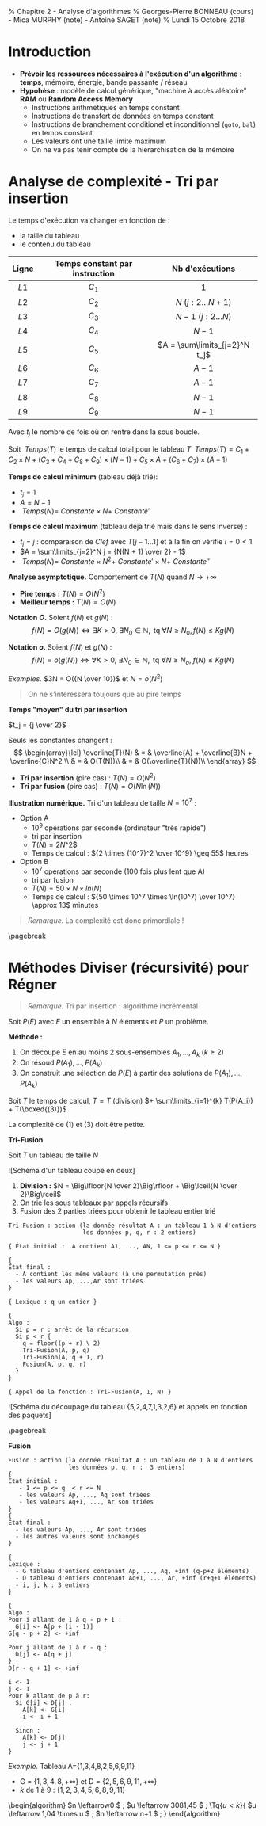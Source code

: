 % Chapitre 2 - Analyse d'algorithmes
% Georges-Pierre BONNEAU (cours) - Mica MURPHY (note) - Antoine SAGET (note)
% Lundi 15 Octobre 2018

# Introduction

- **Prévoir les ressources nécessaires à l'exécution d'un algorithme** : **temps**, mémoire, énergie, bande passante / réseau
- **Hypohèse** : modèle de calcul générique, "machine à accès aléatoire" **RAM** ou **Random Access Memory**
    - Instructions arithmétiques en temps constant
    - Instructions de transfert de données en temps constant
    - Instructions de branchement conditionel et inconditionnel (`goto`, `bal`) en temps constant
    - Les valeurs ont une taille limite maximum
    - On ne va pas tenir compte de la hierarchisation de la mémoire

# Analyse de complexité - Tri par insertion

Le temps d'exécution va changer en fonction de :

- la taille du tableau
- le contenu du tableau

Ligne | Temps constant par instruction |        Nb d'exécutions
:----:|:------------------------------:|:----------------------------:
$L1$  |             $C_1$              |              $1$
$L2$  |             $C_2$              |     $N$ ($j:2 \dots N+1$)
$L3$  |             $C_3$              |    $N - 1$ ($j:2 \dots N$)
$L4$  |             $C_4$              |            $N - 1$
$L5$  |             $C_5$              | $A = \sum\limits_{j=2}^N t_j$
$L6$  |             $C_6$              |            $A - 1$
$L7$  |             $C_7$              |            $A - 1$
$L8$  |             $C_8$              |            $N - 1$
$L9$  |             $C_9$              |            $N - 1$

Avec $t_j$ le nombre de fois où on rentre dans la sous boucle.

Soit $\ Temps(T)$ le temps de calcul total pour le tableau $T$
$\ Temps(T) = C_1 + C_2 \times N + (C_3 + C_4 + C_8 + C_9) \times (N - 1) + C_5 \times A + (C_6 + C_7) \times (A - 1)$

**Temps de calcul minimum** (tableau déjà trié):

- $t_j = 1$
- $A = N - 1$
- $\ Temps(N) =\ Constante \times N +\ Constante'$

**Temps de calcul maximum** (tableau déjà trié mais dans le sens inverse) :

- $t_j = j$ : comparaison de $Clef$ avec $T[j-1 \dots 1]$ et à la fin on vérifie $i = 0 < 1$
- $A = \sum\limits_{j=2}^N j = {N(N + 1) \over 2} - 1$
- $\ Temps(N) =\ Constante \times N^2 +\ Constante' \times N +\ Constante''$

**Analyse asymptotique.** Comportement de $T(N)$ quand $N \rightarrow +\infty$

- **Pire temps :** $T(N) = O(N^2)$
- **Meilleur temps :** $T(N) = O(N)$

**Notation $O$.** Soient $f(N)$ et $g(N)$ :
$$f(N) = O(g(N)) \Leftrightarrow \exists K > 0,\ \exists N_0 \in \mathbb{N}, \text{ tq } \forall N \ge N_0, f(N) \le Kg(N)$$

**Notation $o$.** Soient $f(N)$ et $g(N)$ :
$$f(N) = o(g(N)) \Leftrightarrow \forall K > 0,\ \exists N_0 \in \mathbb{N}, \text{ tq } \forall N \geq N_o,\ f(N) \leq Kg(N)$$

*Exemples.* $3N = O({N \over 10})$ et $N = o(N^2)$

> On ne s'intéressera toujours que au pire temps

**Temps "moyen" du tri par insertion**

$t_j = {j \over 2}$

Seuls les constantes changent :
$$
\begin{array}{lcl}
\overline{T}(N) & = & \overline{A} + \overline{B}N + \overline{C}N^2 \\
 & = & O(T(N))\\
 & = & O(\overline{T}(N))\\
\end{array}
$$

- **Tri par insertion** (pire cas) : $T(N) = O(N^2)$
- **Tri par fusion** (pire cas) : $T(N) = O(N\ln(N))$

**Illustration numérique.** Tri d'un tableau de taille $N = 10^7$ :

- Option A
  - $10^9$ opérations par seconde (ordinateur "très rapide")
  - tri par insertion
  - $T(N) = 2N$^2$
  - Temps de calcul : ${2 \times (10^7)^2 \over 10^9} \geq 55$ heures
- Option B
  - $10^7$ opérations par seconde (100 fois plus lent que A)
  - tri par fusion
  - $T(N) = 50 \times N \times ln(N)$
  - Temps de calcul : ${50 \times 10^7 \times \ln(10^7) \over 10^7} \approx 13$ minutes

> *Remarque.* La complexité est donc primordiale !

\pagebreak

# Méthodes Diviser (récursivité) pour Régner

> *Remarque.* Tri par insertion : algorithme incrémental

Soit $P(E)$ avec $E$ un ensemble à $N$ éléments et $P$ un problème.

**Méthode :**
1) On découpe $E$ en au moins $2$ sous-ensembles $A_1,\dots, A_k$ ($k \ge 2$)
2) On résoud $P(A_1), \dots, P(A_k)$
3) On construit une sélection de $P(E)$ à partir des solutions de $P(A_1), \dots, P(A_k)$

Soit $T$ le temps de calcul, $T = T$ (division) $+ \sum\limits_{i=1}^{k} T(P(A_i)) + T(\boxed{(3)})$

La complexité de $(1)$ et $(3)$ doit être petite.

**Tri-Fusion**

Soit $T$ un tableau de taille $N$

![Schéma d'un tableau coupé en deux]

1) **Division :** $N = \Big\lfloor{N \over 2}\Big\rfloor + \Big\lceil{N \over 2}\Big\rceil$
2) On trie les sous tableaux par appels récursifs
3) Fusion des 2 parties triées pour obtenir le tableau entier trié

```
Tri-Fusion : action (la donnée résultat A : un tableau 1 à N d'entiers
                     les données p, q, r : 2 entiers)

{ État initial :  A contient A1, ..., AN, 1 <= p <= r <= N }

{
État final :
  - A contient les même valeurs (à une permutation près)
  - les valeurs Ap, ...,Ar sont triées
}

{ Lexique : q un entier }

{
Algo :
  Si p = r : arrêt de la récursion
  Si p < r {
    q = floor((p + r) \ 2)
    Tri-Fusion(A, p, q)
    Tri-Fusion(A, q + 1, r)
    Fusion(A, p, q, r)
  }
}

{ Appel de la fonction : Tri-Fusion(A, 1, N) }
```

![Schéma du découpage du tableau {5,2,4,7,1,3,2,6} et appels en fonction des paquets]

\pagebreak

**Fusion**

```
Fusion : action (la donnée résultat A : un tableau de 1 à N d'entiers
                 les données p, q, r :  3 entiers)
{
État initial :
   - 1 <= p <= q  < r <= N
   - les valeurs Ap, ..., Aq sont triées
   - les valeurs Aq+1, ..., Ar son triées
}
{
État final :
  - les valeurs Ap, ..., Ar sont triées
  - les autres valeurs sont inchangés
}

{
Lexique :
  - G tableau d'entiers contenant Ap, ..., Aq, +inf (q-p+2 éléments)
  - D tableau d'entiers contenant Aq+1, ..., Ar, +inf (r+q+1 éléments)
  - i, j, k : 3 entiers
}

{
Algo :
Pour i allant de 1 à q - p + 1 :
  G[i] <- A[p + (i - 1)]
G[q - p + 2] <- +inf

Pour j allant de 1 à r - q :
  D[j] <- A[q + j]
}
D[r - q + 1] <- +inf

i <- 1
j <- 1
Pour k allant de p à r:
  Si G[i] < D[j] :
    A[k] <- G[i]
    i <- i + 1

  Sinon :
    A[k] <- D[j]
    j <- j + 1
}
```

*Exemple.* Tableau A={1,3,4,8,2,5,6,9,11}

- G = {$1,3,4,8,+\infty$} et D = {$2,5,6,9,11,+\infty$}
- $k$ de $1$ à $9$ : {$1,2,3,4,5,6,8,9,11$}

\begin{algorithm}
$n \leftarrow0 $ \;
$u \leftarrow 3081,45 $ \;
\Tq{$u<k$}{
$u \leftarrow 1,04 \times u $ \;
$n \leftarrow n+1 $ \;
}
\end{algorithm}
